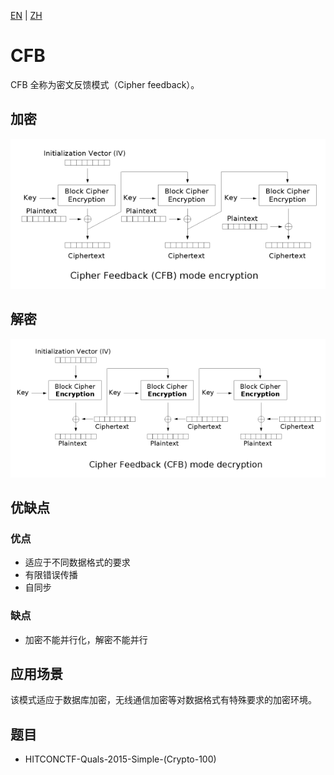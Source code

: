 [EN](./cfb.md) | [ZH](./cfb-zh.md)
# CFB

CFB 全称为密文反馈模式（Cipher feedback）。

## 加密

![](./figure/cfb_encryption.png)

## 解密

![](./figure/cfb_decryption.png)

## 优缺点

### 优点

- 适应于不同数据格式的要求
- 有限错误传播
- 自同步

### 缺点

- 加密不能并行化，解密不能并行

## 应用场景

该模式适应于数据库加密，无线通信加密等对数据格式有特殊要求的加密环境。

## 题目

- HITCONCTF-Quals-2015-Simple-(Crypto-100)

